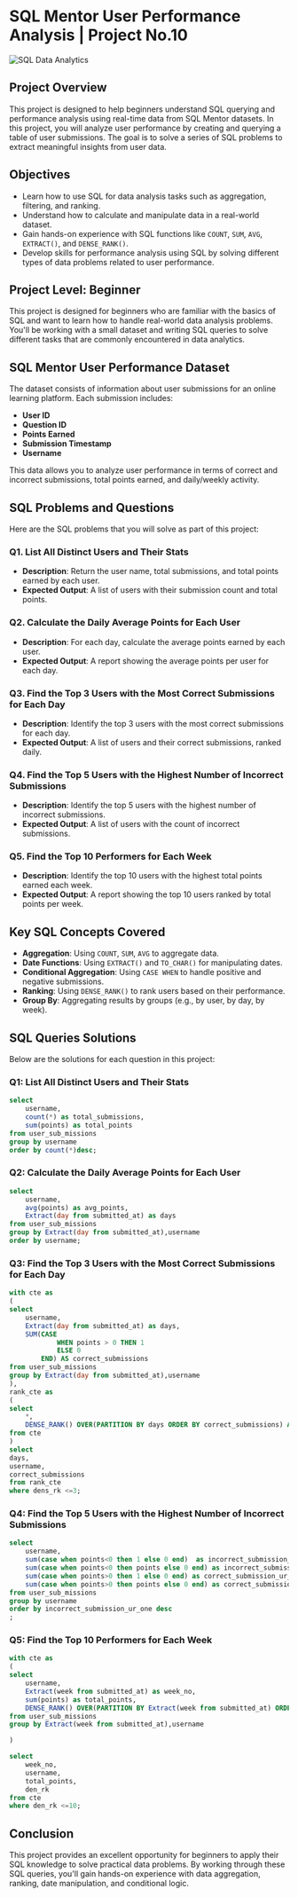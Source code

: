# SQL Mentor User Performance Analysis | Project No.10

![SQL Data Analytics](https://github.com/najirh/sql-project-10---sql-mentor-datasets/blob/main/Unknown-5.jpg)

## Project Overview

This project is designed to help beginners understand SQL querying and performance analysis using real-time data from SQL Mentor datasets. In this project, you will analyze user performance by creating and querying a table of user submissions. The goal is to solve a series of SQL problems to extract meaningful insights from user data.

## Objectives

- Learn how to use SQL for data analysis tasks such as aggregation, filtering, and ranking.
- Understand how to calculate and manipulate data in a real-world dataset.
- Gain hands-on experience with SQL functions like `COUNT`, `SUM`, `AVG`, `EXTRACT()`, and `DENSE_RANK()`.
- Develop skills for performance analysis using SQL by solving different types of data problems related to user performance.

## Project Level: Beginner

This project is designed for beginners who are familiar with the basics of SQL and want to learn how to handle real-world data analysis problems. You'll be working with a small dataset and writing SQL queries to solve different tasks that are commonly encountered in data analytics.

## SQL Mentor User Performance Dataset

The dataset consists of information about user submissions for an online learning platform. Each submission includes:
- **User ID**
- **Question ID**
- **Points Earned**
- **Submission Timestamp**
- **Username**

This data allows you to analyze user performance in terms of correct and incorrect submissions, total points earned, and daily/weekly activity.

## SQL Problems and Questions

Here are the SQL problems that you will solve as part of this project:

### Q1. List All Distinct Users and Their Stats
- **Description**: Return the user name, total submissions, and total points earned by each user.
- **Expected Output**: A list of users with their submission count and total points.

### Q2. Calculate the Daily Average Points for Each User
- **Description**: For each day, calculate the average points earned by each user.
- **Expected Output**: A report showing the average points per user for each day.

### Q3. Find the Top 3 Users with the Most Correct Submissions for Each Day
- **Description**: Identify the top 3 users with the most correct submissions for each day.
- **Expected Output**: A list of users and their correct submissions, ranked daily.

### Q4. Find the Top 5 Users with the Highest Number of Incorrect Submissions
- **Description**: Identify the top 5 users with the highest number of incorrect submissions.
- **Expected Output**: A list of users with the count of incorrect submissions.

### Q5. Find the Top 10 Performers for Each Week
- **Description**: Identify the top 10 users with the highest total points earned each week.
- **Expected Output**: A report showing the top 10 users ranked by total points per week.

## Key SQL Concepts Covered

- **Aggregation**: Using `COUNT`, `SUM`, `AVG` to aggregate data.
- **Date Functions**: Using `EXTRACT()` and `TO_CHAR()` for manipulating dates.
- **Conditional Aggregation**: Using `CASE WHEN` to handle positive and negative submissions.
- **Ranking**: Using `DENSE_RANK()` to rank users based on their performance.
- **Group By**: Aggregating results by groups (e.g., by user, by day, by week).

## SQL Queries Solutions

Below are the solutions for each question in this project:

### Q1: List All Distinct Users and Their Stats
```sql
select
	username,
	count(*) as total_submissions,
	sum(points) as total_points
from user_sub_missions
group by username
order by count(*)desc;
```

### Q2: Calculate the Daily Average Points for Each User
```sql
select
	username,
	avg(points) as avg_points,
	Extract(day from submitted_at) as days
from user_sub_missions
group by Extract(day from submitted_at),username
order by username;
```

### Q3: Find the Top 3 Users with the Most Correct Submissions for Each Day
```sql
with cte as
(
select
	username,
	Extract(day from submitted_at) as days,
	SUM(CASE	
			WHEN points > 0 THEN 1
			ELSE 0
		END) AS correct_submissions
from user_sub_missions
group by Extract(day from submitted_at),username
),
rank_cte as
(
select
	*,
	DENSE_RANK() OVER(PARTITION BY days ORDER BY correct_submissions) AS dens_rk
from cte
)
select
days,
username,
correct_submissions
from rank_cte
where dens_rk <=3;
```

### Q4: Find the Top 5 Users with the Highest Number of Incorrect Submissions
```sql
select
	username,
	sum(case when points<0 then 1 else 0 end)  as incorrect_submission_ur_one,
	sum(case when points<0 then points else 0 end) as incorrect_submission_ur_orignal_pt,
	sum(case when points>0 then 1 else 0 end) as correct_submission_ur_one,
	sum(case when points>0 then points else 0 end) as correct_submission_ur_orignal_pt
from user_sub_missions
group by username
order by incorrect_submission_ur_one desc
;
```

### Q5: Find the Top 10 Performers for Each Week
```sql
with cte as
(
select
	username,
	Extract(week from submitted_at) as week_no,
	sum(points) as total_points,
	DENSE_RANK() OVER(PARTITION BY Extract(week from submitted_at) ORDER BY sum(points)desc) AS den_rk
from user_sub_missions
group by Extract(week from submitted_at),username

)

select
	week_no,
	username,
	total_points,
	den_rk
from cte 
where den_rk <=10;
```

## Conclusion

This project provides an excellent opportunity for beginners to apply their SQL knowledge to solve practical data problems. By working through these SQL queries, you'll gain hands-on experience with data aggregation, ranking, date manipulation, and conditional logic.
